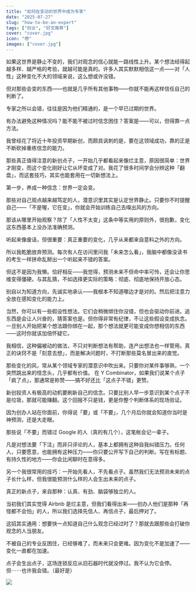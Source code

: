```yaml
---
title: "如何在变动的世界中成为专家"
date: "2025-07-27"
slug: "how-to-be-an-expert"
tags: ["创业", "好文推荐"]
cover: "cover.jpg"
icon: "😎"
images: ["cover.jpg"]
---
```

如果这世界是静止不变的，我们对观念的信心就能一路线性上升。某个想法经得起越多样、越严格的考验，就越可能是真的。许多人其实默默相信这一点——对「人性」这种变化不大的领域来说，这么想或许没错。



但对那些会变的东西——也就是几乎所有其他事物——你就不能再这样信任自己的判断了。



专家之所以会错，往往是因为他们精通的，是一个早已过期的世界。



有办法避免这种情况吗？能不能不被过时信念困住？答案是——可以，但得靠一点方法。



我曾经花了将近十年投资早期新创，而颇具讽刺的是，要在这领域成功，靠的正是不断砍掉重练信念的能力。



那些真正值得注意的新创点子，一开始几乎都看起来像烂主意，原因很简单：世界才刚变，而这个变化刚好让它从坏变成了对。我花了很多时间学会分辨这种「翻盘」，而这套技巧，其实也能套用在一切新想法上。



第一步，养成一种信念：世界一定会变。



那些对自己观点越来越笃定的人，潜意识里其实是认定世界静止。只要你不时提醒自己——「不是喔，它在变」，你就会开始训练自己去嗅出风的方向。



那该从哪里开始观察？除了「人性不太变」这条中等实用的原则外，很抱歉，变化这东西基本上没办法准确预测。



听起来像废话，但很重要：真正重要的变化，几乎从来都来自意料之外的方向。



所以我乾脆放弃预测。每次有人在访问里问我「未来怎么看」，我脑中都像没读书的考生一样拼命乱掰出一个听起来不错的答案。



但这不是因为我懒。恰好相反——我觉得，预测未来不但命中率可怜，还会让你思维变得僵硬。与其乱猜，不如选择更实际的策略：彻底、彻底地保持开放心态。



别自以为知道方向，先诚实地承认——我根本不知道哪边才是对的。然后把注意力全放在感知变化的能力上。



当然，你可以有一些假设性想法。它们会稍微绑住你没错，但也会驱动你前进。追东西是会让人兴奋的，猜答案也是。但你得非常有纪律，不让这些假设变成执念。
一旦别人开始把某个想法跟你绑在一起，那个想法就更可能变成你想相信的东西——这时你就该加倍怀疑它。



我相信，这种偏被动的做法，不只对判断想法有帮助，连产出想法也一样管用。真正的诀窍不是「刻意去想」，而是解决问题时，不打断那些莫名冒出来的直觉。



那些变化的风，常从某个领域专家的潜意识中吹出来。只要你对某件事够熟，一个突然跳出来的怪念头，几乎都有价值。
在 Y Combinator，如果我们说某个点子「疯了点」，那通常是称赞——搞不好还比「这点子不错」更赞。



新创投资人有极高的动机要刷新自己的信念。只要比别人早一步意识到某个点子不是垃圾，那就可能赚翻。这个回报不只是钱，更是你整个判断体系的现场验证。



因为创办人站在你面前，你得说「要」或「不要」，几个月后你就会知道你当时是神预测，还是大走眼。



那些说「不要」而错过 Google 的人（真的有几个），这笔帐会记一辈子。



凡是对想法要「下注」而非只评论的人，基本上都拥有这种自我纠错压力。任何人，只要愿意，也能拥有这种压力——你只要公开写下自己的判断。写在有标题、有持久性的地方——你会比闲聊时在意得多。



另一个我很常用的技巧：一开始先看人，不先看点子。虽然我们无法预测未来的点子长什么样，但我很能预测什么样的人会生出未来的点子。



真正的新点子，来自那种：认真、有劲、脑袋够独立的人。



当初我们其实觉得 Airbnb 是烂主意，但我们看得出来——创办人他们是那种「再怪都不会怕」的人，所以我们选择先信人、再信点子，最后押对了。



这招其实通用：想要快一点知道自己什么观念已经过时了？那就去跟那些会打破你观念的人当朋友。



不被自己的专业反困住，已经够难了，而未来只会更难。因为变化不是加速了——变化一直都在加速。



点子会生出点子，这场连锁反应从旧石器时代就没停过。我不认为它会停。
但⋯⋯也许我会错。（最好是）




![](https://prod-files-secure.s3.us-west-2.amazonaws.com/112d0858-5090-4d34-a606-b75eb8d65fd2/46476355-9cf3-4e99-9b7a-3531bc426380/1000202064.png?X-Amz-Algorithm=AWS4-HMAC-SHA256&X-Amz-Content-Sha256=UNSIGNED-PAYLOAD&X-Amz-Credential=ASIAZI2LB466YCQD7ZNW%2F20250831%2Fus-west-2%2Fs3%2Faws4_request&X-Amz-Date=20250831T133232Z&X-Amz-Expires=3600&X-Amz-Security-Token=IQoJb3JpZ2luX2VjEJL%2F%2F%2F%2F%2F%2F%2F%2F%2F%2FwEaCXVzLXdlc3QtMiJIMEYCIQDv%2BNlhTkbebC%2FYetOXg%2FVaSnLA2PnToVKpt4R0M4uVvgIhAK%2F07F0Tx8JmEHOuIDO2W1Cp6Y0lvxb479GHAJoiaIkdKogECOv%2F%2F%2F%2F%2F%2F%2F%2F%2F%2FwEQABoMNjM3NDIzMTgzODA1Igx5doD0nKTbq72zFCIq3ANPt01RLDm9QjxIG1xgnJsKRzMbAyaMLC%2FVnEC6nz%2BbJbxzYavbHC6RuAs9XbsjsxVtR8lz12rydQTBB6Ckm3CCdXZzgIxqd%2BAckNRC8vg0jGyGBHKXC7IL90oi49sb2zGUfkMEvmNm4ycAlgaz9VRNU12Dh0lsJkpwuaw43n1Y%2BeBsZQ9C5iud%2BclXQf4JI0nnT42uGHqjsSpx1RM6u4yg8%2FawAzaaLjQVPGXn3jaZJP98RSEFtEuNi1qrG5z9536dn5NTdkEiE8kwfxsXhfCejKLJvlGobnDaJldnZFIn4UKb9o%2F%2BYBDKfvUPtslsTyy10xVpTHHHN8ughz%2FDVy86gTRBUdFS9%2BvsOmQkawGBsj5JQVkubr7dBJYvMlCrGdk1mj26wxhpyOxTigt4GNFSQPdKQ34fma%2FWDRSbG4KJaF8HvX%2FGBBpuCO2YwcyuOZ9mPf%2B6koVQ0gAwVnSQcHS3PePn0mM3L4cvWphyF2%2Fwl1O1NdqMILkCYqeR7P%2FcSoCClYpJ5LFm0s%2FnRhjuyUPM90WGnBhGukqjMrzU6ck6%2F2vOpPYCsUD1d%2BRi1sZVWizjH%2FoPX212DYzLt7qLMfHtoRQI2PDZR4%2BtKu4WIMfhWPz6%2BUdl%2FtWO56c%2FKjCCstDFBjqkAezRYXzdQ%2Fop3OHrbUd68sPWgL0%2FftttX%2BpPFHMiFAx4c7yc%2Bt8h2Y6N65uuDYRBn4MqRvwRJPdAUgGOT82UOGfjPc3yEBYpVv4YPfssxM22To55znileoMNshGX692Laz%2BA4htzlgwVk3%2Fw76yyPBtEegEIOJEVsnPPxz5Afl%2Bjaxhis07SM3M%2BseMUF8PmBKqsYbWNlw0MPqvgPdMoQ7ytI5m7&X-Amz-Signature=3f32cfd3f67a439c1765fedbb8499b6cdb0b1865704f26b73293cd7540da86fd&X-Amz-SignedHeaders=host&x-amz-checksum-mode=ENABLED&x-id=GetObject)


